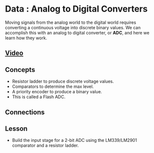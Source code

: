 # Data : Analog to Digital Converters
Moving signals from the analog world to the digital world requires converting a continuous voltage into discrete binary values. We can accomplish this with an analog to digital converter, or **ADC**, and here we learn how they work.

## [Video](https://vimeo.com/1033223967)

## Concepts
- Resistor ladder to produce discrete voltage values.
- Comparators to determine the max level.
- A priority encoder to produce a binary value.
- This is called a Flash ADC.

## Connections

## Lesson

- Build the input stage for a 2-bit ADC using the LM339/LM2901 comparator and a resistor ladder.